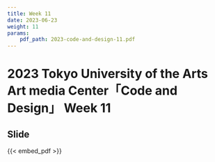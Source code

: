 ```yaml
---
title: Week 11
date: 2023-06-23
weight: 11
params:
    pdf_path: 2023-code-and-design-11.pdf
---
```


# 2023 Tokyo University of the Arts Art media Center「Code and Design」 Week 11

## Slide

{{< embed_pdf >}}